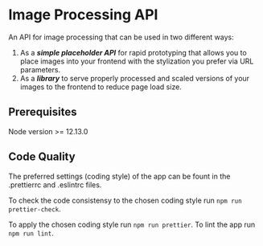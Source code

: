 # Image Processing API

An API for image processing that can be used in two different ways:

1. As a ***simple placeholder API*** for rapid prototyping that allows you to place images into your frontend with the stylization you prefer via URL parameters.
2. As a ***library*** to serve properly processed and scaled versions of your images to the frontend to reduce page load size. 

## Prerequisites

Node version >= 12.13.0


## Code Quality
The preferred settings (coding style) of the app can be fount in the .prettierrc and .eslintrc files.

To check the code consistensy to the chosen coding style run ```npm run prettier-check```.

To apply the chosen coding style run ```npm run prettier```.
To lint the app run ```npm run lint```.
